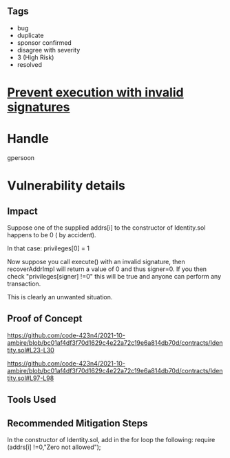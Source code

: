 ## Tags

- bug
- duplicate
- sponsor confirmed
- disagree with severity
- 3 (High Risk)
- resolved

# [Prevent execution with invalid signatures](https://github.com/code-423n4/2021-10-ambire-findings/issues/13) 

# Handle

gpersoon


# Vulnerability details

## Impact
Suppose one of the supplied addrs[i] to the constructor of Identity.sol happens to be 0 ( by accident).

In that case: privileges[0] = 1

Now suppose you call execute() with an invalid signature, then recoverAddrImpl will return a value of 0 and thus signer=0.
If you then check "privileges[signer] !=0"  this will be true and anyone can perform any transaction.

This is clearly an unwanted situation.

## Proof of Concept
https://github.com/code-423n4/2021-10-ambire/blob/bc01af4df3f70d1629c4e22a72c19e6a814db70d/contracts/Identity.sol#L23-L30

https://github.com/code-423n4/2021-10-ambire/blob/bc01af4df3f70d1629c4e22a72c19e6a814db70d/contracts/Identity.sol#L97-L98

## Tools Used

## Recommended Mitigation Steps
In the constructor of Identity.sol, add in the for loop the following:
require (addrs[i] !=0,"Zero not allowed");

